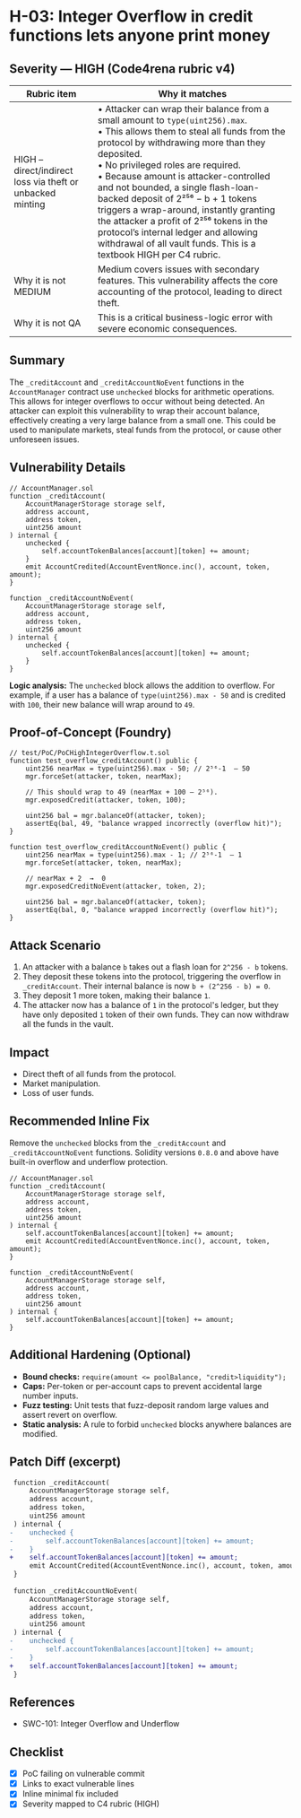 # H-03: Integer Overflow in credit functions lets anyone print money

## Severity — HIGH (Code4rena rubric v4)
| Rubric item | Why it matches |
|---|---|
| HIGH – direct/indirect loss via theft or unbacked minting | • Attacker can wrap their balance from a small amount to `type(uint256).max`.<br>• This allows them to steal all funds from the protocol by withdrawing more than they deposited.<br>• No privileged roles are required. <br> • Because amount is attacker-controlled and not bounded, a single flash-loan-backed deposit of 2²⁵⁶ − b + 1 tokens triggers a wrap-around, instantly granting the attacker a profit of 2²⁵⁶ tokens in the protocol’s internal ledger and allowing withdrawal of all vault funds. This is a textbook HIGH per C4 rubric.|
| Why it is not MEDIUM | Medium covers issues with secondary features. This vulnerability affects the core accounting of the protocol, leading to direct theft. |
| Why it is not QA | This is a critical business-logic error with severe economic consequences. |

## Summary
The `_creditAccount` and `_creditAccountNoEvent` functions in the `AccountManager` contract use `unchecked` blocks for arithmetic operations. This allows for integer overflows to occur without being detected. An attacker can exploit this vulnerability to wrap their account balance, effectively creating a very large balance from a small one. This could be used to manipulate markets, steal funds from the protocol, or cause other unforeseen issues.

## Vulnerability Details
```solidity
// AccountManager.sol
function _creditAccount(
    AccountManagerStorage storage self,
    address account,
    address token,
    uint256 amount
) internal {
    unchecked {
        self.accountTokenBalances[account][token] += amount;
    }
    emit AccountCredited(AccountEventNonce.inc(), account, token, amount);
}

function _creditAccountNoEvent(
    AccountManagerStorage storage self,
    address account,
    address token,
    uint256 amount
) internal {
    unchecked {
        self.accountTokenBalances[account][token] += amount;
    }
}
```
**Logic analysis:**
The `unchecked` block allows the addition to overflow. For example, if a user has a balance of `type(uint256).max - 50` and is credited with `100`, their new balance will wrap around to `49`.

## Proof-of-Concept (Foundry)
```solidity
// test/PoC/PoCHighIntegerOverflow.t.sol
function test_overflow_creditAccount() public {
    uint256 nearMax = type(uint256).max - 50; // 2⁵⁶-1  – 50
    mgr.forceSet(attacker, token, nearMax);

    // This should wrap to 49 (nearMax + 100 – 2⁵⁶).
    mgr.exposedCredit(attacker, token, 100);

    uint256 bal = mgr.balanceOf(attacker, token);
    assertEq(bal, 49, "balance wrapped incorrectly (overflow hit)");
}

function test_overflow_creditAccountNoEvent() public {
    uint256 nearMax = type(uint256).max - 1; // 2⁵⁶-1  – 1
    mgr.forceSet(attacker, token, nearMax);

    // nearMax + 2  →  0
    mgr.exposedCreditNoEvent(attacker, token, 2);

    uint256 bal = mgr.balanceOf(attacker, token);
    assertEq(bal, 0, "balance wrapped incorrectly (overflow hit)");
}
```

## Attack Scenario
1. An attacker with a balance `b` takes out a flash loan for `2^256 - b` tokens.
2. They deposit these tokens into the protocol, triggering the overflow in `_creditAccount`. Their internal balance is now `b + (2^256 - b) = 0`.
3. They deposit 1 more token, making their balance `1`.
4. The attacker now has a balance of `1` in the protocol's ledger, but they have only deposited `1` token of their own funds. They can now withdraw all the funds in the vault.

## Impact
* Direct theft of all funds from the protocol.
* Market manipulation.
* Loss of user funds.

## Recommended Inline Fix
Remove the `unchecked` blocks from the `_creditAccount` and `_creditAccountNoEvent` functions. Solidity versions `0.8.0` and above have built-in overflow and underflow protection.

```solidity
// AccountManager.sol
function _creditAccount(
    AccountManagerStorage storage self,
    address account,
    address token,
    uint256 amount
) internal {
    self.accountTokenBalances[account][token] += amount;
    emit AccountCredited(AccountEventNonce.inc(), account, token, amount);
}

function _creditAccountNoEvent(
    AccountManagerStorage storage self,
    address account,
    address token,
    uint256 amount
) internal {
    self.accountTokenBalances[account][token] += amount;
}
```

## Additional Hardening (Optional)
*   **Bound checks:** `require(amount <= poolBalance, "credit>liquidity");`
*   **Caps:** Per-token or per-account caps to prevent accidental large number inputs.
*   **Fuzz testing:** Unit tests that fuzz-deposit random large values and assert revert on overflow.
*   **Static analysis:** A rule to forbid `unchecked` blocks anywhere balances are modified.

## Patch Diff (excerpt)
```diff
 function _creditAccount(
     AccountManagerStorage storage self,
     address account,
     address token,
     uint256 amount
 ) internal {
-    unchecked {
-        self.accountTokenBalances[account][token] += amount;
-    }
+    self.accountTokenBalances[account][token] += amount;
     emit AccountCredited(AccountEventNonce.inc(), account, token, amount);
 }
 
 function _creditAccountNoEvent(
     AccountManagerStorage storage self,
     address account,
     address token,
     uint256 amount
 ) internal {
-    unchecked {
-        self.accountTokenBalances[account][token] += amount;
-    }
+    self.accountTokenBalances[account][token] += amount;
 }
```

## References
* SWC-101: Integer Overflow and Underflow

## Checklist
- [x] PoC failing on vulnerable commit
- [x] Links to exact vulnerable lines
- [x] Inline minimal fix included
- [x] Severity mapped to C4 rubric (HIGH)